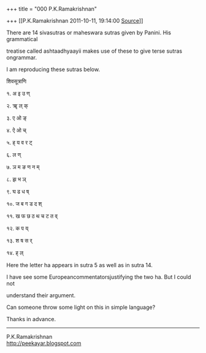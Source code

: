 +++
title = "000 P.K.Ramakrishnan"

+++
[[P.K.Ramakrishnan	2011-10-11, 19:14:00 [Source](https://groups.google.com/g/samskrita/c/3JrEFDNIIrQ)]]



There are 14 sivasutras or maheswara sutras given by Panini.  His grammatical

treatise called ashtaadhyaayii makes use of these to give terse sutras ongrammar.

  

I am reproducing these sutras below.

  

शिवसूत्राणि

  

१.  अ इ  उ  ण्

२.  ॠ ल्  क्

३.  ए ओ ङ्

४.  ऐ ओ च्

५.  ह् य व र ट्

६.  ल ण्

७.  ञ म ङ ण न म्

८.  झ भ ञ्

९.  घ ढ ध ष्

१०. ज ब ग ड द श्

११. ख फ छ ठ थ च ट त व्

१२. क प य्

१३. श ष स र्

१४. ह् ल्

  

Here the letter ha appears in sutra 5 as well as in sutra 14.

  

I have see some Europeancommentatorsjustifying the two ha. But I could not

understand their argument. 

  

Can someone throw some light on this in simple language?

  

Thanks in advance.



-----------------------------------  
P.K.Ramakrishnan  
<http://peekayar.blogspot.com>

